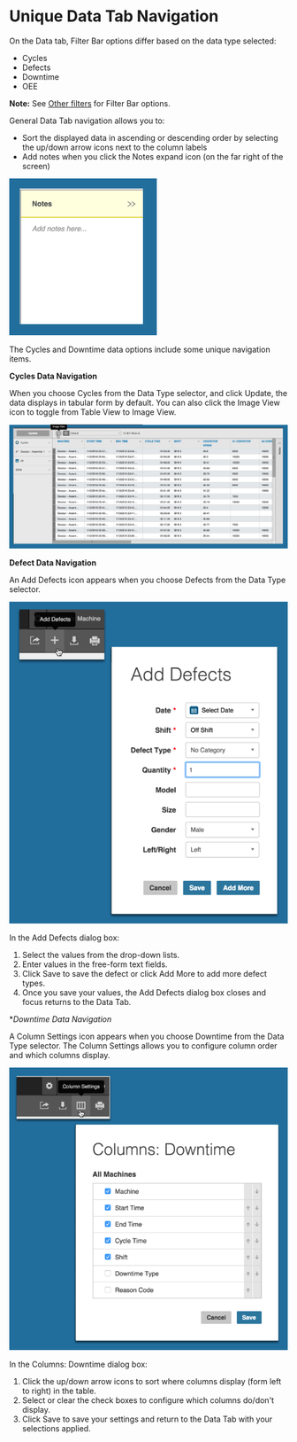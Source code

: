 # Unique Data Tab Navigation

On the Data tab, Filter Bar options differ based on the data type selected: 

  * Cycles
  * Defects
  * Downtime
  * OEE

 **Note:** See [Other filters](../generalNavigation/otherfilters.md) for Filter Bar options.

General Data Tab navigation allows you to:

 * Sort the displayed data in ascending or descending order by selecting the up/down arrow icons next to the column labels
 * Add notes when you click the Notes expand icon (on the far right of the screen) 

  ![](dataTabAddNotes.png)

The Cycles and Downtime data options include some unique navigation items.

**Cycles Data Navigation**

When you choose Cycles from the Data Type selector, and click Update, the data displays in tabular form by default. You can also click the Image View icon to toggle from Table View to Image View. 

![](dataTab2.png)

**Defect Data Navigation**

An Add Defects icon appears when you choose Defects from the Data Type selector.

![](dataTabDefectNav.png)

In the Add Defects dialog box:

 1. Select the values from the drop-down lists.
 2. Enter values in the free-form text fields. 
 3. Click Save to save the defect or click Add More to add more defect types.
 4. Once you save your values, the Add Defects dialog box closes and focus returns to the Data Tab.

**Downtime Data Navigation*

A Column Settings icon appears when you choose Downtime from the Data Type selector. The Column Settings allows you to configure column order and which columns display.

![](dataTabDowntimeColumns.png)

In the Columns: Downtime dialog box:
  1. Click the up/down arrow icons to sort where columns display (form left to right) in the table. 
  2. Select or clear the check boxes to configure which columns do/don't display.
  3. Click Save to save your settings and return to the Data Tab with your selections applied.



